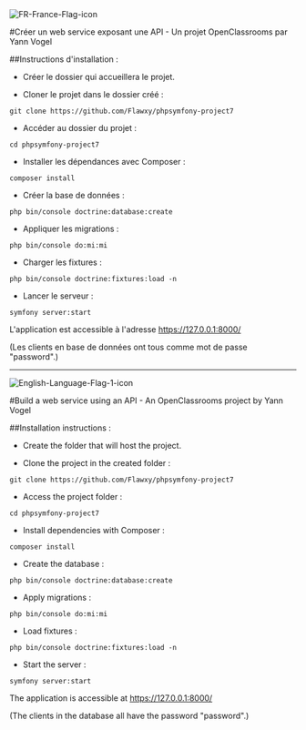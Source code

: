 <img src="https://i.ibb.co/r2sV4QT/FR-France-Flag-icon.png" alt="FR-France-Flag-icon"/>

#Créer un web service exposant une API - Un projet OpenClassrooms par Yann Vogel


##Instructions d'installation :

- Créer le dossier qui accueillera le projet.

- Cloner le projet dans le dossier créé :

`git clone https://github.com/Flawxy/phpsymfony-project7`

- Accéder au dossier du projet :

`cd phpsymfony-project7`

- Installer les dépendances avec Composer :

`composer install`

- Créer la base de données :

`php bin/console doctrine:database:create`

- Appliquer les migrations :

`php bin/console do:mi:mi`

- Charger les fixtures :

`php bin/console doctrine:fixtures:load -n`

- Lancer le serveur :

`symfony server:start`

L'application est accessible à l'adresse https://127.0.0.1:8000/

(Les clients en base de données ont tous comme mot de passe "password".)


----

<img src="https://i.ibb.co/z5XtvLj/English-Language-Flag-1-icon.png" alt="English-Language-Flag-1-icon"/>

#Build a web service using an API - An OpenClassrooms project by Yann Vogel


##Installation instructions :

- Create the folder that will host the project.

- Clone the project in the created folder :

`git clone https://github.com/Flawxy/phpsymfony-project7`

- Access the project folder :

`cd phpsymfony-project7`

- Install dependencies with Composer :

`composer install`

- Create the database :

`php bin/console doctrine:database:create`

- Apply migrations :

`php bin/console do:mi:mi`

- Load fixtures :

`php bin/console doctrine:fixtures:load -n`

- Start the server :

`symfony server:start`

The application is accessible at https://127.0.0.1:8000/

(The clients in the database all have the password "password".)
